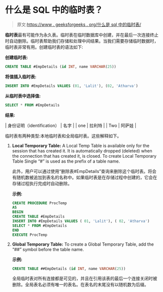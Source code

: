 # 什么是 SQL 中的临时表？

> 原文:[https://www . geeksforgeeks . org/什么是 sql 中的临时表/](https://www.geeksforgeeks.org/what-is-temporary-table-in-sql/)

**临时表**最有可能作为永久表。临时表在临时数据库中创建，并在最后一次连接终止时自动删除。临时表帮助我们存储和处理中间结果。当我们需要存储临时数据时，临时表非常有用。创建临时表的语法如下:

**创建临时表:**

```sql
CREATE TABLE #EmpDetails (id INT, name VARCHAR(25))  
```

**将值插入临时表:**

```sql
INSERT INTO #EmpDetails VALUES (01, 'Lalit'), (02, 'Atharva') 
```

**从临时表中选择值:**

```sql
SELECT * FROM #EmpDetails 
```

**结果:**

| 身份证明（identification） | 名字 |
| one | 拉利特 |
| Two | 阿萨娃 |

临时表有两种类型:本地临时表和全局临时表。这些解释如下。

1.  **Local Temporary Table:**
    A Local Temp Table is available only for the session that has created it. It is automatically dropped (deleted) when the connection that has created it, is closed. To create Local Temporary Table Single “#” is used as the prefix of a table name.

    此外，用户可以通过使用“删除表#EmpDetails”查询来删除这个临时表。将会有随机数被追加到表名的名称中。如果临时表是在存储过程中创建的，它会在存储过程执行完成时自动删除。

    **示例:**

    ```sql
    CREATE PROCEDURE ProcTemp 
    AS
    BEGIN
    CREATE TABLE #EmpDetails
    INSERT INTO #EmpDetails VALUES ( 01, 'Lalit'), ( 02, 'Atharva')
    SELECT * FROM #EmpDetails
    END
    EXECUTE ProcTemp 
    ```

2.  **Global Temporary Table:**
    To create a Global Temporary Table, add the “##” symbol before the table name.

    **示例:**

    ```sql
    CREATE TABLE ##EmpDetails (id INT, name VARCHAR(25)) 
    ```

    全局临时表对所有连接都是可见的，并且在引用该表的最后一个连接关闭时被删除。全局表名必须有唯一的表名。在表名的末尾没有以随机数为后缀。